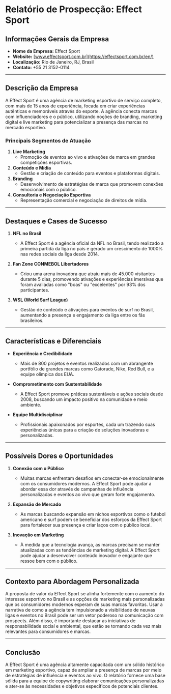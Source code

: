 # Relatório de Prospecção: Effect Sport

## Informações Gerais da Empresa

- **Nome da Empresa:** Effect Sport
- **Website:** [www.effectsport.com.br](https://effectsport.com.br/en/)
- **Localização:** Rio de Janeiro, RJ, Brasil
- **Contato:** +55 21 3152-0114

---

## Descrição da Empresa

A Effect Sport é uma agência de marketing esportivo de serviço completo, com mais de 15 anos de experiência, focada em criar experiências autênticas e memoráveis através do esporte. A agência conecta marcas com influenciadores e o público, utilizando noções de branding, marketing digital e live marketing para potencializar a presença das marcas no mercado esportivo. 

### Principais Segmentos de Atuação

1. **Live Marketing**
   - Promoção de eventos ao vivo e ativações de marca em grandes competições esportivas.
2. **Conteúdo e Mídia**
   - Gestão e criação de conteúdo para eventos e plataformas digitais.
3. **Branding**
   - Desenvolvimento de estratégias de marca que promovem conexões emocionais com o público.
4. **Consultoria e Negociação Esportiva**
   - Representação comercial e negociação de direitos de mídia.

---

## Destaques e Cases de Sucesso

1. **NFL no Brasil**
   - A Effect Sport é a agência oficial da NFL no Brasil, tendo realizado a primeira partida da liga no país e gerado um crescimento de 1000% nas redes sociais da liga desde 2014.

2. **Fan Zone CONMEBOL Libertadores**
   - Criou uma arena inovadora que atraiu mais de 45.000 visitantes durante 5 dias, promovendo ativações e experiências imersivas que foram avaliadas como "boas" ou "excelentes" por 93% dos participantes.

3. **WSL (World Surf League)**
   - Gestão de conteúdo e ativações para eventos de surf no Brasil, aumentando a presença e engajamento da liga entre os fãs brasileiros.

---

## Características e Diferenciais

- **Experiência e Credibilidade**
  - Mais de 800 projetos e eventos realizados com um abrangente portfólio de grandes marcas como Gatorade, Nike, Red Bull, e a equipe olímpica dos EUA.
  
- **Comprometimento com Sustentabilidade**
  - A Effect Sport promove práticas sustentáveis e ações sociais desde 2008, buscando um impacto positivo na comunidade e meio ambiente.

- **Equipe Multidisciplinar**
  - Profissionais apaixonados por esportes, cada um trazendo suas experiências únicas para a criação de soluções inovadoras e personalizadas.

---

## Possíveis Dores e Oportunidades

1. **Conexão com o Público**
   - Muitas marcas enfrentam desafios em conectar-se emocionalmente com os consumidores modernos. A Effect Sport pode ajudar a abordar essa dor através de campanhas de influência personalizadas e eventos ao vivo que geram forte engajamento.

2. **Expansão de Mercado**
   - As marcas buscando expansão em nichos esportivos como o futebol americano e surf podem se beneficiar dos esforços da Effect Sport para fortalecer sua presença e criar laços com o público local.

3. **Inovação em Marketing**
   - À medida que a tecnologia avança, as marcas precisam se manter atualizadas com as tendências de marketing digital. A Effect Sport pode ajudar a desenvolver conteúdo inovador e engajante que ressoe bem com o público.

---

## Contexto para Abordagem Personalizada

A proposta de valor da Effect Sport se alinha fortemente com o aumento do interesse esportivo no Brasil e as opções de marketing mais personalizadas que os consumidores modernos esperam de suas marcas favoritas. Usar a narrativa de como a agência tem impulsionado a visibilidade de neuvas ligas e eventos no Brasil pode ser um vetor poderoso na comunicação com prospects. Além disso, é importante destacar as iniciativas de responsabilidade social e ambiental, que estão se tornando cada vez mais relevantes para consumidores e marcas.

---

## Conclusão

A Effect Sport é uma agência altamente capacitada com um sólido histórico em marketing esportivo, capaz de ampliar a presença de marcas por meio de estratégias de influência e eventos ao vivo. O relatório fornece uma base sólida para a equipe de copywriting elaborar comunicações personalizadas e ater-se às necessidades e objetivos específicos de potenciais clientes.